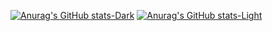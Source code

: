 [![Anurag's GitHub stats-Dark](https://github-readme-stats.vercel.app/api?username=ojauumdev&show_icons=true&theme=dark#gh-dark-mode-only)](https://github.com/anuraghazra/github-readme-stats#gh-dark-mode-only)
[![Anurag's GitHub stats-Light](https://github-readme-stats.vercel.app/api?username=ojauumdev&show_icons=true&theme=default#gh-light-mode-only)](https://github.com/anuraghazra/github-readme-stats#gh-light-mode-only)

